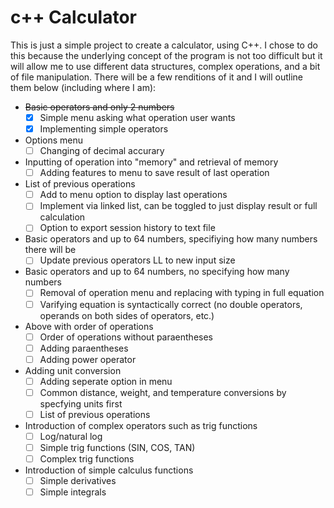 # c++ Calculator
This is just a simple project to create a calculator, using C++. I chose to do this because the underlying concept of the program is not too difficult but it will allow me to use different data structures, complex operations, and a bit of file manipulation. There will be a few renditions of it and I will outline them below (including where I am):
  - ~~Basic operators and only 2 numbers~~
    - [x] Simple menu asking what operation user wants
    - [x] Implementing simple operators
  - Options menu
    - [ ] Changing of decimal accurary
  - Inputting of operation into "memory" and retrieval of memory
    - [ ] Adding features to menu to save result of last operation
  - List of previous operations
    - [ ] Add to menu option to display last operations
    - [ ] Implement via linked list, can be toggled to just display result or full calculation
    - [ ] Option to export session history to text file
  - Basic operators and up to 64 numbers, specifiying how many numbers there will be
    - [ ] Update previous operators LL to new input size
  - Basic operators and up to 64 numbers, no specifying how many numbers
    - [ ] Removal of operation menu and replacing with typing in full equation
    - [ ] Varifying equation is syntactically correct (no double operators, operands on both sides of operators, etc.)
  - Above with order of operations
    - [ ] Order of operations without paraentheses
    - [ ] Adding paraentheses
    - [ ] Adding power operator
  - Adding unit conversion
    - [ ] Adding seperate option in menu
    - [ ] Common distance, weight, and temperature conversions by specfying units first
    - [ ] List of previous operations
  - Introduction of complex operators such as trig functions
    - [ ] Log/natural log
    - [ ] Simple trig functions (SIN, COS, TAN)
    - [ ] Complex trig functions
  - Introduction of simple calculus functions
    - [ ] Simple derivatives
    - [ ] Simple integrals 
